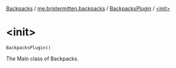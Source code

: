 [Backpacks](../../index.md) / [me.bristermitten.backpacks](../index.md) / [BackpacksPlugin](index.md) / [&lt;init&gt;](./-init-.md)

# &lt;init&gt;

`BackpacksPlugin()`

The Main class of Backpacks.

